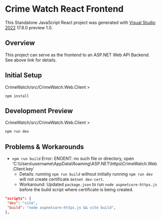# Crime Watch React Frontend

This Standalone JavaScript React project was generated with [Visual Studio 2022](https://learn.microsoft.com/en-us/visualstudio/javascript/tutorial-asp-net-core-with-react?view=vs-2022) 17.8.0 preview 1.0.

## Overview

This project can serve as the frontend to an ASP.NET Web API Backend. See above link for details.

## Initial Setup

CrimeWatch/src/CrimeWatch.Web.Client >

```shell
npm install
```

## Development Preview

CrimeWatch/src/CrimeWatch.Web.Client >

```bash
npm run dev
```

## Problems & Workarounds

- `npm run build` Error: ENOENT: no such file or directory, open 'C:\Users\username\AppData\Roaming\ASP.NET\https\CrimeWatch.Web.Client.key'
  - Details: running `npm run build` without initially running `npm run dev` will not create certificate `dotnet dev-cert`.
  - Workaround: Updated `package.json` to run `node aspnetcore-https.js` before the build script where certificate is being created.

```json
"scripts": {
 "dev": "vite",
 "build": "node aspnetcore-https.js && vite build",
},
```

